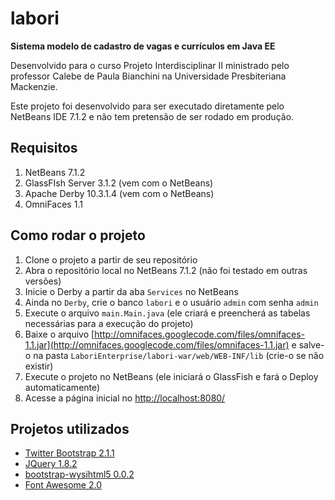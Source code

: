 labori
======

**Sistema modelo de cadastro de vagas e currículos em Java EE**

Desenvolvido para o curso Projeto Interdisciplinar II ministrado pelo professor Calebe de Paula Bianchini na Universidade Presbiteriana Mackenzie.

Este projeto foi desenvolvido para ser executado diretamente pelo NetBeans IDE 7.1.2 e não tem pretensão de ser rodado em produção.

Requisitos
----------

1. NetBeans 7.1.2
2. GlassFIsh Server 3.1.2 (vem com o NetBeans)
3. Apache Derby 10.3.1.4 (vem com o NetBeans)
4. OmniFaces 1.1

Como rodar o projeto
--------------------

1. Clone o projeto a partir de seu repositório
2. Abra o repositório local no NetBeans 7.1.2 (não foi testado em outras versões)
3. Inicie o Derby a partir da aba `Services` no NetBeans
4. Ainda no `Derby`, crie o banco `labori` e o usuário `admin` com senha `admin`
5. Execute o arquivo `main.Main.java` (ele criará e preencherá as tabelas necessárias para a execução do projeto)
6. Baixe o arquivo [http://omnifaces.googlecode.com/files/omnifaces-1.1.jar](http://omnifaces.googlecode.com/files/omnifaces-1.1.jar) e salve-o na pasta `LaboriEnterprise/labori-war/web/WEB-INF/lib` (crie-o se não existir)
7. Execute o projeto no NetBeans (ele iniciará o GlassFish e fará o Deploy automaticamente)
8. Acesse a página inicial no [http://localhost:8080/](http://localhost:8080/)

Projetos utilizados
-------------------
* [Twitter Bootstrap 2.1.1](http://twitter.github.com/bootstrap/)
* [JQuery 1.8.2](http://jquery.com/)
* [bootstrap-wysihtml5 0.0.2](https://github.com/jhollingworth/bootstrap-wysihtml5/)
* [Font Awesome 2.0](http://fortawesome.github.com/Font-Awesome/)
